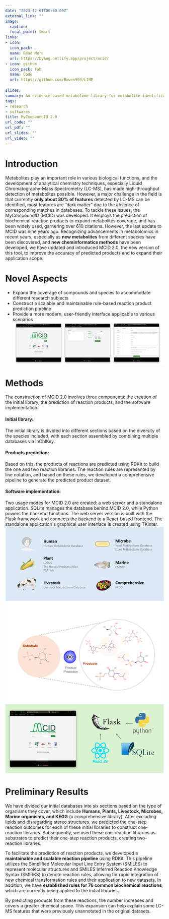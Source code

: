 ```yaml
---
date: "2023-12-01T00:00:00Z"
external_link: ""
image:
  caption:
  focal_point: Smart
links:
- icon: 
  icon_pack: 
  name: Read More
  url: https://byang.netlify.app/project/mcid/
- icon: github
  icon_pack: fab
  name: Code
  url: https://github.com/Bowen999/LIME

slides:
summary: An evidence-based metabolome library for metabolite identification
tags:
- research
- softwares
title: MyCompoundID 2.0
url_code: ""
url_pdf: ""
url_slides: ""
url_video: ""
---
```


# Introduction
Metabolites play an important role in various biological functions, and the development of analytical chemistry techniques, especially Liquid Chromatography-Mass Spectrometry (LC-MS), has made high-throughput detection of metabolites possible. However, a major challenge in the field is that currently **only about 30% of features** detected by LC-MS can be identified, most features are “dark matter” due to the absence of corresponding matches in databases. To tackle these issues, the MyCompoundID (MCID) was developed. It employs the prediction of biochemical reaction products to expand metabolites coverage, and has been widely used, garnering over 610 citations. However, the last update to MCID was nine years ago. Recognizing advancements in metabolomics in recent years, especially as **new metabolites** from different species have been discovered, and **new cheminformatics methods** have been developed, we have updated and introduced MCID 2.0, the new version of this tool, to improve the accuracy of predicted products and to expand their application scope.


# Novel Aspects
* Expand the coverage of compounds and species to accommodate different research subjects
* Construct a scalable and maintainable rule-based reaction product prediction pipeline
* Provide a more modern, user-friendly interface applicable to various scenarios
![Figure_1](./Figure2.png)

# Methods
The construction of MCID 2.0 involves three components: the creation of the initial library, the prediction of reaction products, and the software implementation.
#### Initial library:
The initial library is divided into different sections based on the diversity of the species included, with each section assembled by combining multiple databases via InChIKey.

#### Products prediction: 
Based on this, the products of reactions are predicted using RDKit to build the one and two reaction libraries. The reaction rules are represented by line notation, and based on these rules, we developed a comprehensive pipeline to generate the predicted product dataset.

#### Software implementation:
Two usage modes for MCID 2.0 are created: a web server and a standalone application. SQLite manages the database behind MCID 2.0, while Python powers the backend functions. The web server version is built with the Flask framework and connects the backend to a React-based frontend. The standalone application's graphical user interface is created using TKinter.
![Figure_1](./Figure1.png)

# Preliminary Results 
We have divided our initial databases into six sections based on the type of organisms they cover, which include **Humans, Plants, Livestock, Microbes, Marine organisms, and KEGG** (a comprehensive library). After excluding lipids and disregarding stereo structures, we predicted the one-step reaction outcomes for each of these initial libraries to construct one-reaction libraries. Subsequently, we used these one-reaction libraries as substrates to predict their one-step reaction products, creating two-reaction libraries.

To facilitate the prediction of reaction products, we developed a **maintainable and scalable reaction pipeline** using RDKit. This pipeline utilizes the Simplified Molecular Input Line Entry System (SMILES) to represent molecular structures and SMILES Inferred Reaction Knowledge Syntax (SMIRKS) to denote reaction rules, allowing for rapid integration of new chemical transformation rules and their application to new datasets. In addition, we have **established rules for 76 common biochemical reactions**, which are currently being applied to the initial libraries.

By predicting products from these reactions, the number increases and covers a greater chemical space. This expansion can help explain some LC-MS features that were previously unannotated in the original datasets.


